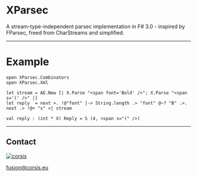XParsec
=======

A stream-type-independent parsec implementation in F# 3.0 - inspired by FParsec, freed from CharStreams and simplified.

---

# Example

```
open XParsec.Combinators
open XParsec.Xml

let stream = AE.New [| X.Parse "<span font='Bold' />"; X.Parse "<span s='(' />" |]
let reply  = next >. !@"font" |-> String.length .> "font" @~? "B" .>. next .> !@+ "s" <| stream
```

```
val reply : (int * X) Reply = S (4, <span s="(" />)
```

----

## Contact

[![corsis]](https://github.com/corsis/)

[fusion@corsis.eu](mailto:fusion@corsis.eu)

[corsis]: http://portfusion.sourceforge.net/i/l100.png "Corsis Research"